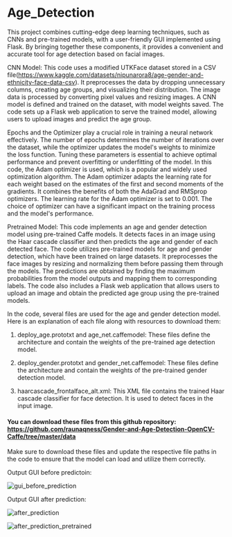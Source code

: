 # Age_Detection
This project combines cutting-edge deep learning techniques, such as CNNs and pre-trained models, with a user-friendly GUI implemented using Flask. By bringing together these components, it provides a convenient and accurate tool for age detection based on facial images.


CNN Model:
This code uses a modified UTKFace dataset stored in a CSV file(https://www.kaggle.com/datasets/nipunarora8/age-gender-and-ethnicity-face-data-csv). It preprocesses the data by dropping unnecessary columns, creating age groups, and visualizing their distribution. The image data is processed by converting pixel values and resizing images. A CNN model is defined and trained on the dataset, with model weights saved. The code sets up a Flask web application to serve the trained model, allowing users to upload images and predict the age group.

Epochs and the Optimizer play a crucial role in training a neural network effectively. The number of epochs determines the number of iterations over the dataset, while the optimizer updates the model's weights to minimize the loss function. Tuning these parameters is essential to achieve optimal performance and prevent overfitting or underfitting of the model.
In this code, the Adam optimizer is used, which is a popular and widely used optimization algorithm. The Adam optimizer adapts the learning rate for each weight based on the estimates of the first and second moments of the gradients. It combines the benefits of both the AdaGrad and RMSprop optimizers. The learning rate for the Adam optimizer is set to 0.001. The choice of optimizer can have a significant impact on the training process and the model's performance.

Pretrained Model:
This code implements an age and gender detection model using pre-trained Caffe models. It detects faces in an image using the Haar cascade classifier and then predicts the age and gender of each detected face. The code utilizes pre-trained models for age and gender detection, which have been trained on large datasets. It preprocesses the face images by resizing and normalizing them before passing them through the models. The predictions are obtained by finding the maximum probabilities from the model outputs and mapping them to corresponding labels. The code also includes a Flask web application that allows users to upload an image and obtain the predicted age group using the pre-trained models.

In the code, several files are used for the age and gender detection model. Here is an explanation of each file along with resources to download them:

1. deploy_age.prototxt and age_net.caffemodel: These files define the architecture and contain the weights of the pre-trained age detection model.

2. deploy_gender.prototxt and gender_net.caffemodel: These files define the architecture and contain the weights of the pre-trained gender detection model.
 
3. haarcascade_frontalface_alt.xml: This XML file contains the trained Haar cascade classifier for face detection. It is used to detect faces in the input image. 

#### You can download these files from this github repository: https://github.com/raunaqness/Gender-and-Age-Detection-OpenCV-Caffe/tree/master/data ###

Make sure to download these files and update the respective file paths in the code to ensure that the model can load and utilize them correctly.




Output GUI before predictoin:

![gui_before_prediction](https://github.com/PradipSD/Age_Detection/assets/100369014/1793e76c-f20e-40ab-be58-f53218a7fb34)


Output GUI after prediction:

![after_prediction](https://github.com/PradipSD/Age_Detection/assets/100369014/84d1be59-aaae-4f3f-aef9-b11660828d50)


![after_prediction_pretrained](https://github.com/PradipSD/Age_Detection/assets/100369014/3c4b9c12-5d71-4826-b385-30ca01808ca4)




